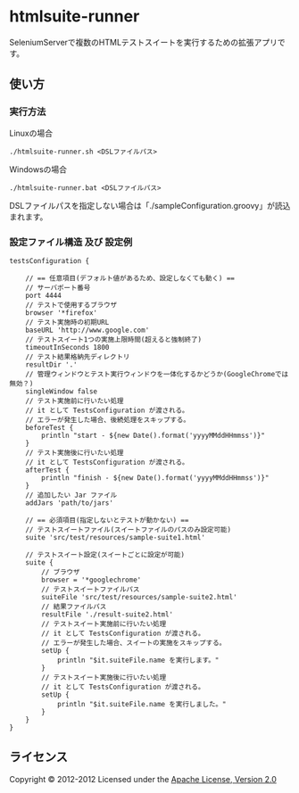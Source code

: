 htmlsuite-runner
======================
SeleniumServerで複数のHTMLテストスイートを実行するための拡張アプリです。
 
使い方
------
### 実行方法 ###
Linuxの場合

	./htmlsuite-runner.sh <DSLファイルパス>

Windowsの場合

	./htmlsuite-runner.bat <DSLファイルパス>

DSLファイルパスを指定しない場合は「./sampleConfiguration.groovy」が読込まれます。

### 設定ファイル構造 及び 設定例 ###
	testsConfiguration {

		// == 任意項目(デフォルト値があるため、設定しなくても動く) ==
		// サーバポート番号
		port 4444
		// テストで使用するブラウザ
		browser '*firefox'
		// テスト実施時の初期URL
		baseURL 'http://www.google.com'
		// テストスイート1つの実施上限時間(超えると強制終了)
		timeoutInSeconds 1800
		// テスト結果格納先ディレクトリ
		resultDir '.'
		// 管理ウィンドウとテスト実行ウィンドウを一体化するかどうか(GoogleChromeでは無効？)
		singleWindow false
		// テスト実施前に行いたい処理
		// it として TestsConfiguration が渡される。
		// エラーが発生した場合、後続処理をスキップする。
		beforeTest {
			println "start - ${new Date().format('yyyyMMddHHmmss')}"
		}
		// テスト実施後に行いたい処理
		// it として TestsConfiguration が渡される。
		afterTest {
			println "finish - ${new Date().format('yyyyMMddHHmmss')}"
		}
		// 追加したい Jar ファイル
		addJars 'path/to/jars'

		// == 必須項目(指定しないとテストが動かない) ==
		// テストスイートファイル(スイートファイルのパスのみ設定可能)
		suite 'src/test/resources/sample-suite1.html'

		// テストスイート設定(スイートごとに設定が可能)
		suite {
			// ブラウザ
			browser = '*googlechrome'
			// テストスイートファイルパス
			suiteFile 'src/test/resources/sample-suite2.html'
			// 結果ファイルパス
			resultFile './result-suite2.html'
			// テストスイート実施前に行いたい処理
			// it として TestsConfiguration が渡される。
			// エラーが発生した場合、スイートの実施をスキップする。
			setUp {
				println "$it.suiteFile.name を実行します。"
			}
			// テストスイート実施後に行いたい処理
			// it として TestsConfiguration が渡される。
			setUp {
				println "$it.suiteFile.name を実行しました。"
			}
		}
	}

ライセンス
----------
Copyright &copy; 2012-2012
Licensed under the [Apache License, Version 2.0][Apache]
 
[Apache]: http://www.apache.org/licenses/LICENSE-2.0
